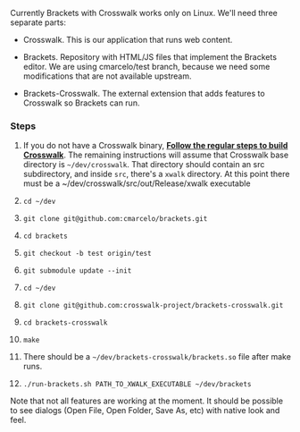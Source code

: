 Currently Brackets with Crosswalk works only on Linux. We'll need three separate parts:

* Crosswalk. This is our application that runs web content.

* Brackets. Repository with HTML/JS files that implement the Brackets editor. We are using cmarcelo/test branch, because we need some modifications that are not available upstream.

* Brackets-Crosswalk. The external extension that adds features to Crosswalk so Brackets can run.

### Steps

1. If you do not have a Crosswalk binary, **[Follow the regular steps to build Crosswalk](Build-Crosswalk)**. The remaining instructions will assume that Crosswalk base directory is `~/dev/crosswalk`. That directory should contain an src subdirectory, and inside `src`, there's a `xwalk` directory. At this point there must be a ~/dev/crosswalk/src/out/Release/xwalk executable

1. `cd ~/dev`

1. `git clone git@github.com:cmarcelo/brackets.git`

1. `cd brackets`

1. `git checkout -b test origin/test`

1. `git submodule update --init`

1. `cd ~/dev`

1. `git clone git@github.com:crosswalk-project/brackets-crosswalk.git`

1. `cd brackets-crosswalk`

1. `make`

1. There should be a `~/dev/brackets-crosswalk/brackets.so` file after make runs.

1. `./run-brackets.sh PATH_TO_XWALK_EXECUTABLE ~/dev/brackets`

Note that not all features are working at the moment. It should be possible to see dialogs (Open File, Open Folder, Save As, etc) with native look and feel. 